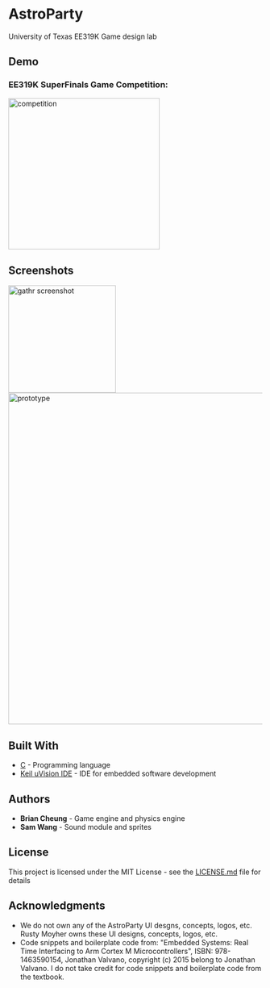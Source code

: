 # AstroParty

University of Texas EE319K Game design lab

## Demo

### EE319K SuperFinals Game Competition:

[<img width="300" alt="competition" src="http://img.youtube.com/vi/ogT-apOq7TE/1.jpg">](https://youtu.be/ogT-apOq7TE)

## Screenshots

<img width="213" alt="gathr screenshot" src="https://user-images.githubusercontent.com/16355946/35762693-ec45b69c-0860-11e8-8682-20cc0c9211ae.png"><img width="657" alt="prototype" src="https://user-images.githubusercontent.com/16355946/35762571-3855235e-085e-11e8-99c8-4fe74ef209d6.png">

## Built With

* [C](https://en.wikipedia.org/wiki/C_(programming_language)) - Programming language
* [Keil uVision IDE](http://www2.keil.com/mdk5/uvision/) - IDE for embedded software development

## Authors

* **Brian Cheung** - Game engine and physics engine
* **Sam Wang** - Sound module and sprites

## License

This project is licensed under the MIT License - see the [LICENSE.md](LICENSE.md) file for details

## Acknowledgments

* We do not own any of the AstroParty UI desgns, concepts, logos, etc. Rusty Moyher owns these UI designs, concepts, logos, etc.
* Code snippets and boilerplate code from:
  "Embedded Systems: Real Time Interfacing to Arm Cortex M Microcontrollers", ISBN: 978-1463590154, Jonathan Valvano, copyright (c) 2015 
belong to Jonathan Valvano. I do not take credit for code snippets and boilerplate code from the textbook.
